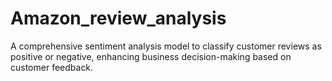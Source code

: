 # Amazon_review_analysis
A comprehensive sentiment analysis model to classify customer reviews as positive or negative, enhancing business decision-making based on customer feedback. 
